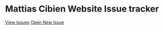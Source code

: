 # Mattias Cibien Website Issue tracker

[View Issues](https://github.com/mattiascibien/website/issues)
[Open New Issue](https://github.com/mattiascibien/website/issues/new)
